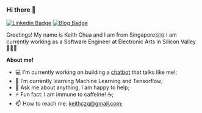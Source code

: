 ### Hi there 👋

<!--
**keithczq/keithczq** is a ✨ _special_ ✨ repository because its `README.md` (this file) appears on your GitHub profile.

Here are some ideas to get you started:

- 🔭 I’m currently working on ...
- 🌱 I’m currently learning ...
- 👯 I’m looking to collaborate on ...
- 🤔 I’m looking for help with ...
- 💬 Ask me about ...
- 📫 How to reach me: ...
- 😄 Pronouns: ...
- ⚡⚡⚡ Fun fact: ...
-->
[![Linkedin Badge](https://img.shields.io/badge/-LinkedIn-blue?style=flat-square&logo=Linkedin&logoColor=white&link=https://www.linkedin.com/in/gkim360/)](https://www.linkedin.com/in/keithczq/) [![Blog Badge](https://img.shields.io/badge/dev-blog-green?style=flat-square&logo=github&link=https://miknai.github.io/)](https://keithczq.github.io/)

Greetings! My name is Keith Chua and I am from Singapore🇸🇬 I am currently working as a Software Engineer at Electronic Arts in Silicon Valley👨🏻‍💻

**About me!**

- 💻 I’m currently working on building a <a href="https://github.com/keithczq/keithjsbot"> chatbot</a> that talks like me!;
- 🌱 I’m currently learning Machine Learning and Tensorflow;
- 💬 Ask me about anything, I am happy to help;
- ⚡ Fun fact: I am immune to caffeine! ☕️;
- 📫 How to reach me: keithczq@gmail.com;
